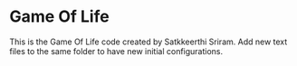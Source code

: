 # Game Of Life
This is the Game Of Life code created by Satkkeerthi Sriram.
Add new text files to the same folder to have new initial configurations.
